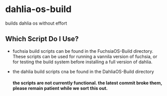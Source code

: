 # dahlia-os-build
builds dahlia os without effort

## Which Script Do I Use?

- fuchsia build scripts can be found in the FuchsiaOS-Build directory.
   These scripts can be used for running a vannila version of fuchsia, or for testing the build
   system before installing a full version of dahlia.

- the dahlia build scripts cna be found in the DahliaOS-Build directory
   #### the scripts are not currently functional. the latest commit broke them, please remain patient while we sort this out.
